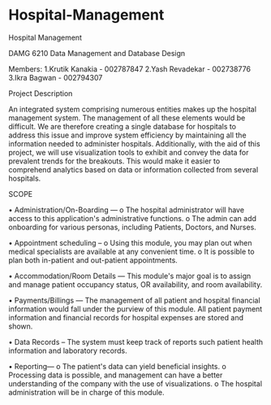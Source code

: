 # Hospital-Management
Hospital Management

DAMG 6210 Data Management and Database Design

Members:
1.Krutik Kanakia - 002787847
2.Yash Revadekar - 002738776
3.Ikra Bagwan - 002794307 

Project Description

An integrated system comprising numerous entities makes up the hospital management system. The management of all these elements would be difficult. We are therefore creating a single database for hospitals to address this issue and improve system efficiency by maintaining all the information needed to administer hospitals. Additionally, with the aid of this project, we will use visualization tools to exhibit and convey the data for prevalent trends for the breakouts. This would make it easier to comprehend analytics based on data or information collected from several hospitals.

SCOPE

• Administration/On-Boarding — 
o	The hospital administrator will have access to this application's administrative functions.
o	The admin can add onboarding for various personas, including Patients, Doctors, and Nurses.

• Appointment scheduling – 
o	Using this module, you may plan out when medical specialists are available at any convenient time.
o	It is possible to plan both in-patient and out-patient appointments.

• Accommodation/Room Details — 
This module's major goal is to assign and manage patient occupancy status, OR availability, and room availability.

• Payments/Billings — 
The management of all patient and hospital financial information would fall under the purview of this module. All patient payment information and financial records for hospital expenses are stored and shown.

• Data Records – 
The system must keep track of reports such patient health information and laboratory records.

• Reporting—
o	The patient's data can yield beneficial insights.
o	Processing data is possible, and management can have a better understanding of the company with the use of visualizations.
o	The hospital administration will be in charge of this module.
